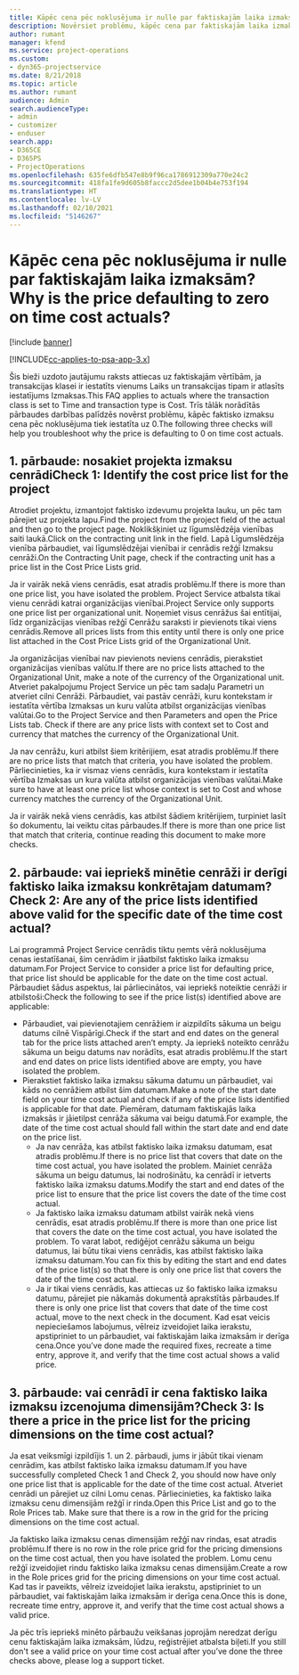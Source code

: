 ```yaml
---
title: Kāpēc cena pēc noklusējuma ir nulle par faktiskajām laika izmaksām?
description: Novērsiet problēmu, kāpēc cena par faktiskajām laika izmaksām tiek pēc noklusējuma iestatīta uz 0.
author: rumant
manager: kfend
ms.service: project-operations
ms.custom:
- dyn365-projectservice
ms.date: 8/21/2018
ms.topic: article
ms.author: rumant
audience: Admin
search.audienceType:
- admin
- customizer
- enduser
search.app:
- D365CE
- D365PS
- ProjectOperations
ms.openlocfilehash: 635fe6dfb547e8b9f96ca1786912309a770e24c2
ms.sourcegitcommit: 418fa1fe9d605b8faccc2d5dee1b04b4e753f194
ms.translationtype: HT
ms.contentlocale: lv-LV
ms.lasthandoff: 02/10/2021
ms.locfileid: "5146267"
---
```

# <a name="why-is-the-price-defaulting-to-zero-on-time-cost-actuals"></a><span data-ttu-id="633f6-103">Kāpēc cena pēc noklusējuma ir nulle par faktiskajām laika izmaksām?</span><span class="sxs-lookup"><span data-stu-id="633f6-103">Why is the price defaulting to zero on time cost actuals?</span></span>

[!include [banner](../includes/psa-now-project-operations.md)]

[!INCLUDE[cc-applies-to-psa-app-3.x](../includes/cc-applies-to-psa-app-3x.md)]

<span data-ttu-id="633f6-104">Šis bieži uzdoto jautājumu raksts attiecas uz faktiskajām vērtībām, ja transakcijas klasei ir iestatīts vienums Laiks un transakcijas tipam ir atlasīts iestatījums Izmaksas.</span><span class="sxs-lookup"><span data-stu-id="633f6-104">This FAQ applies to actuals where the transaction class is set to Time and transaction type is Cost.</span></span> <span data-ttu-id="633f6-105">Trīs tālāk norādītās pārbaudes darbības palīdzēs novērst problēmu, kāpēc faktisko izmaksu cena pēc noklusējuma tiek iestatīta uz 0.</span><span class="sxs-lookup"><span data-stu-id="633f6-105">The following three checks will help you troubleshoot why the price is defaulting to 0 on time cost actuals.</span></span>
 
## <a name="check-1-identify-the-cost-price-list-for-the-project"></a><span data-ttu-id="633f6-106">1. pārbaude: nosakiet projekta izmaksu cenrādi</span><span class="sxs-lookup"><span data-stu-id="633f6-106">Check 1: Identify the cost price list for the project</span></span>

<span data-ttu-id="633f6-107">Atrodiet projektu, izmantojot faktisko izdevumu projekta lauku, un pēc tam pārejiet uz projekta lapu.</span><span class="sxs-lookup"><span data-stu-id="633f6-107">Find the project from the project field of the actual and then go to the project page.</span></span> <span data-ttu-id="633f6-108">Noklikšķiniet uz līgumslēdzēja vienības saiti laukā.</span><span class="sxs-lookup"><span data-stu-id="633f6-108">Click on the contracting unit link in the field.</span></span> <span data-ttu-id="633f6-109">Lapā Līgumslēdzēja vienība pārbaudiet, vai līgumslēdzējai vienībai ir cenrādis režģī Izmaksu cenrāži.</span><span class="sxs-lookup"><span data-stu-id="633f6-109">On the Contracting Unit page, check if the contracting unit has a price list in the Cost Price Lists grid.</span></span>

<span data-ttu-id="633f6-110">Ja ir vairāk nekā viens cenrādis, esat atradis problēmu.</span><span class="sxs-lookup"><span data-stu-id="633f6-110">If there is more than one price list, you have isolated the problem.</span></span> <span data-ttu-id="633f6-111">Project Service atbalsta tikai vienu cenrādi katrai organizācijas vienībai.</span><span class="sxs-lookup"><span data-stu-id="633f6-111">Project Service only supports one price list per organizational unit.</span></span> <span data-ttu-id="633f6-112">Noņemiet visus cenrāžus šai entītijai, līdz organizācijas vienības režģī Cenrāžu saraksti ir pievienots tikai viens cenrādis.</span><span class="sxs-lookup"><span data-stu-id="633f6-112">Remove all prices lists from this entity until there is only one price list attached in the Cost Price Lists grid of the Organizational Unit.</span></span>

<span data-ttu-id="633f6-113">Ja organizācijas vienībai nav pievienots neviens cenrādis, pierakstiet organizācijas vienības valūtu.</span><span class="sxs-lookup"><span data-stu-id="633f6-113">If there are no price lists attached to the Organizational Unit, make a note of the currency of the Organizational unit.</span></span> <span data-ttu-id="633f6-114">Atveriet pakalpojumu Project Service un pēc tam sadaļu Parametri un atveriet cilni Cenrāži. Pārbaudiet, vai pastāv cenrāži, kuru kontekstam ir iestatīta vērtība Izmaksas un kuru valūta atbilst organizācijas vienības valūtai.</span><span class="sxs-lookup"><span data-stu-id="633f6-114">Go to the Project Service and then Parameters and open the Price Lists tab. Check if there are any price lists with context set to Cost and currency that matches the currency of the Organizational Unit.</span></span>
 
<span data-ttu-id="633f6-115">Ja nav cenrāžu, kuri atbilst šiem kritērijiem, esat atradis problēmu.</span><span class="sxs-lookup"><span data-stu-id="633f6-115">If there are no price lists that match that criteria, you have isolated the problem.</span></span> <span data-ttu-id="633f6-116">Pārliecinieties, ka ir vismaz viens cenrādis, kura kontekstam ir iestatīta vērtība Izmaksas un kura valūta atbilst organizācijas vienības valūtai.</span><span class="sxs-lookup"><span data-stu-id="633f6-116">Make sure to have at least one price list whose context is set to Cost and whose currency matches the currency of the Organizational Unit.</span></span>

<span data-ttu-id="633f6-117">Ja ir vairāk nekā viens cenrādis, kas atbilst šādiem kritērijiem, turpiniet lasīt šo dokumentu, lai veiktu citas pārbaudes.</span><span class="sxs-lookup"><span data-stu-id="633f6-117">If there is more than one price list that match that criteria, continue reading this document to make more checks.</span></span>

## <a name="check-2-are-any-of-the-price-lists-identified-above-valid-for-the-specific-date-of-the-time-cost-actual"></a><span data-ttu-id="633f6-118">2. pārbaude: vai iepriekš minētie cenrāži ir derīgi faktisko laika izmaksu konkrētajam datumam?</span><span class="sxs-lookup"><span data-stu-id="633f6-118">Check 2: Are any of the price lists identified above valid for the specific date of the time cost actual?</span></span>

<span data-ttu-id="633f6-119">Lai programmā Project Service cenrādis tiktu ņemts vērā noklusējuma cenas iestatīšanai, šim cenrādim ir jāatbilst faktisko laika izmaksu datumam.</span><span class="sxs-lookup"><span data-stu-id="633f6-119">For Project Service to consider a price list for defaulting price, that price list should be applicable for the date on the time cost actual.</span></span> <span data-ttu-id="633f6-120">Pārbaudiet šādus aspektus, lai pārliecinātos, vai iepriekš noteiktie cenrāži ir atbilstoši:</span><span class="sxs-lookup"><span data-stu-id="633f6-120">Check the following to see if the price list(s) identified above are applicable:</span></span>

- <span data-ttu-id="633f6-121">Pārbaudiet, vai pievienotajiem cenrāžiem ir aizpildīts sākuma un beigu datums cilnē Vispārīgi.</span><span class="sxs-lookup"><span data-stu-id="633f6-121">Check if the start and end dates on the general tab for the price lists attached aren’t empty.</span></span> <span data-ttu-id="633f6-122">Ja iepriekš noteikto cenrāžu sākuma un beigu datums nav norādīts, esat atradis problēmu.</span><span class="sxs-lookup"><span data-stu-id="633f6-122">If the start and end dates on price lists identified above are empty, you have isolated the problem.</span></span> 
- <span data-ttu-id="633f6-123">Pierakstiet faktisko laika izmaksu sākuma datumu un pārbaudiet, vai kāds no cenrāžiem atbilst šim datumam.</span><span class="sxs-lookup"><span data-stu-id="633f6-123">Make a note of the start date field on your time cost actual and check if any of the price lists identified is applicable for that date.</span></span> <span data-ttu-id="633f6-124">Piemēram, datumam faktiskajās laika izmaksās ir jāietilpst cenrāža sākuma vai beigu datumā.</span><span class="sxs-lookup"><span data-stu-id="633f6-124">For example, the date of the time cost actual should fall within the start date and end date on the price list.</span></span> 
    - <span data-ttu-id="633f6-125">Ja nav cenrāža, kas atbilst faktisko laika izmaksu datumam, esat atradis problēmu.</span><span class="sxs-lookup"><span data-stu-id="633f6-125">If there is no price list that covers that date on the time cost actual, you have isolated the problem.</span></span> <span data-ttu-id="633f6-126">Mainiet cenrāža sākuma un beigu datumus, lai nodrošinātu, ka cenrādī ir ietverts faktisko laika izmaksu datums.</span><span class="sxs-lookup"><span data-stu-id="633f6-126">Modify the start and end dates of the price list to ensure that the price list covers the date of the time cost actual.</span></span> 
    - <span data-ttu-id="633f6-127">Ja faktisko laika izmaksu datumam atbilst vairāk nekā viens cenrādis, esat atradis problēmu.</span><span class="sxs-lookup"><span data-stu-id="633f6-127">If there is more than one price list that covers the date on the time cost actual, you have isolated the problem.</span></span> <span data-ttu-id="633f6-128">To varat labot, rediģējot cenrāžu sākuma un beigu datumus, lai būtu tikai viens cenrādis, kas atbilst faktisko laika izmaksu datumam.</span><span class="sxs-lookup"><span data-stu-id="633f6-128">You can fix this by editing the start and end dates of the price list(s) so that there is only one price list that covers the date of the time cost actual.</span></span> 
    - <span data-ttu-id="633f6-129">Ja ir tikai viens cenrādis, kas attiecas uz šo faktisko laika izmaksu datumu, pārejiet pie nākamās dokumentā aprakstītās pārbaudes.</span><span class="sxs-lookup"><span data-stu-id="633f6-129">If there is only one price list that covers that date of the time cost actual, move to the next check in the document.</span></span>
<span data-ttu-id="633f6-130">Kad esat veicis nepieciešamos labojumus, vēlreiz izveidojiet laika ierakstu, apstipriniet to un pārbaudiet, vai faktiskajām laika izmaksām ir derīga cena.</span><span class="sxs-lookup"><span data-stu-id="633f6-130">Once you’ve done made the required fixes, recreate a time entry, approve it, and verify that the time cost actual shows a valid price.</span></span>

## <a name="check-3-is-there-a-price-in-the-price-list-for-the-pricing-dimensions-on-the-time-cost-actual"></a><span data-ttu-id="633f6-131">3. pārbaude: vai cenrādī ir cena faktisko laika izmaksu izcenojuma dimensijām?</span><span class="sxs-lookup"><span data-stu-id="633f6-131">Check 3: Is there a price in the price list for the pricing dimensions on the time cost actual?</span></span>

<span data-ttu-id="633f6-132">Ja esat veiksmīgi izpildījis 1. un 2. pārbaudi, jums ir jābūt tikai vienam cenrādim, kas atbilst faktisko laika izmaksu datumam.</span><span class="sxs-lookup"><span data-stu-id="633f6-132">If you have successfully completed Check 1 and Check 2, you should now have only one price list that is applicable for the date of the time cost actual.</span></span> <span data-ttu-id="633f6-133">Atveriet cenrādi un pārejiet uz cilni Lomu cenas. Pārliecinieties, ka faktisko laika izmaksu cenu dimensijām režģī ir rinda.</span><span class="sxs-lookup"><span data-stu-id="633f6-133">Open this Price List and go to the Role Prices tab. Make sure that there is a row in the grid for the pricing dimensions on the time cost actual.</span></span>

<span data-ttu-id="633f6-134">Ja faktisko laika izmaksu cenas dimensijām režģī nav rindas, esat atradis problēmu.</span><span class="sxs-lookup"><span data-stu-id="633f6-134">If there is no row in the role price grid for the pricing dimensions on the time cost actual, then you have isolated the problem.</span></span> <span data-ttu-id="633f6-135">Lomu cenu režģī izveidojiet rindu faktisko laika izmaksu cenas dimensijām.</span><span class="sxs-lookup"><span data-stu-id="633f6-135">Create a row in the Role prices grid for the pricing dimensions on your time cost actual.</span></span> <span data-ttu-id="633f6-136">Kad tas ir paveikts, vēlreiz izveidojiet laika ierakstu, apstipriniet to un pārbaudiet, vai faktiskajām laika izmaksām ir derīga cena.</span><span class="sxs-lookup"><span data-stu-id="633f6-136">Once this is done, recreate time entry, approve it, and verify that the time cost actual shows a valid price.</span></span>
 
<span data-ttu-id="633f6-137">Ja pēc trīs iepriekš minēto pārbaužu veikšanas joprojām neredzat derīgu cenu faktiskajām laika izmaksām, lūdzu, reģistrējiet atbalsta biļeti.</span><span class="sxs-lookup"><span data-stu-id="633f6-137">If you still don't see a valid price on your time cost actual after you’ve done the three checks above, please log a support ticket.</span></span>



